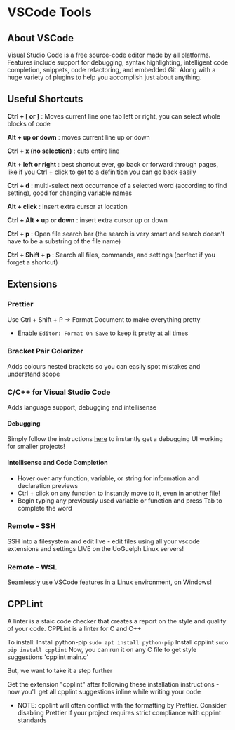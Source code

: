 # VSCode Tools

## About VSCode
Visual Studio Code is a free source-code editor made by all platforms. Features include support for debugging, syntax highlighting, intelligent code completion, snippets, code refactoring, and embedded Git. Along with a huge variety of plugins to help you accomplish just about anything.

## Useful Shortcuts
**Ctrl + [ or ]** : Moves current line one tab left or right, you can select whole blocks of code

**Alt + up or down** : moves current line up or down

**Ctrl + x (no selection)** : cuts entire line

**Alt + left or right** : best shortcut ever, go back or forward through pages, like if you Ctrl + click to get to a definition you can go back easily

**Ctrl + d** : multi-select next occurrence of a selected word (according to find setting), good for changing variable names

**Alt + click** : insert extra cursor at location

**Ctrl + Alt + up or down** : insert extra cursor up or down

**Ctrl + p** : Open file search bar (the search is very smart and search doesn't have to be a substring of the file name)

**Ctrl + Shift + p** : Search all files, commands, and settings (perfect if you forget a shortcut)

## Extensions

### Prettier
Use Ctrl + Shift + P -> Format Document to make everything pretty
- Enable `Editor: Format On Save` to keep it pretty at all times

### Bracket Pair Colorizer
Adds colours nested brackets so you can easily spot mistakes and understand scope

### C/C++ for Visual Studio Code
Adds language support, debugging and intellisense
#### Debugging
Simply follow the instructions [here](https://code.visualstudio.com/docs/cpp/cpp-debug) to instantly get a debugging UI working for smaller projects!

#### Intellisense and Code Completion
- Hover over any function, variable, or string for information and declaration previews
- Ctrl + click on any function to instantly move to it, even in another file!
- Begin typing any previously used variable or function and press Tab to complete the word

### Remote - SSH
SSH into a filesystem and edit live - edit files using all your vscode extensions and settings LIVE on the UoGuelph Linux servers!

### Remote - WSL
Seamlessly use VSCode features in a Linux environment, on Windows!

## CPPLint
A linter is a staic code checker that creates a report on the style and quality of your code. CPPLint is a linter for C and C++

To install:
Install python-pip
`sudo apt install python-pip`
Install cpplint
`sudo pip install cpplint`
Now, you can run it on any C file to get style suggestions
'cpplint main.c'

But, we want to take it a step further

Get the extension "cpplint" after following these installation instructions - now you'll get all cpplint suggestions inline while writing your code

- NOTE: cpplint will often conflict with the formatting by Prettier. Consider disabling Prettier if your project requires strict compliance with cpplint standards
